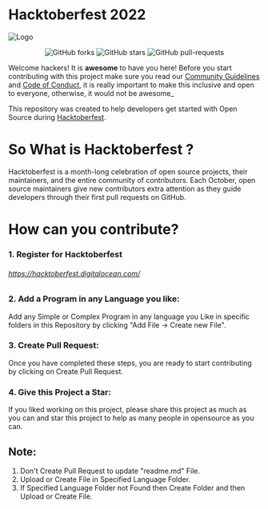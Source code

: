 # Hacktoberfest 2022

![Logo](https://hacktoberfest.com/_next/static/media/opengraph.da6e44c0.png)
<p align="center">
   <img alt="GitHub forks" src="https://img.shields.io/github/forks/iamehran/hacktoberfest2022?style=social"></a>
   <img alt="GitHub stars" src="https://img.shields.io/github/stars/iamehran/hacktoberfest2022?style=social"></a>
   <img alt="GitHub pull-requests" src="https://img.shields.io/github/issues-pr/iamehran/hacktoberfest2022?label=PR%27s&style=social"></a>
</p>

Welcome hackers! It is **awesome** to have you here! Before you start contributing with this project make sure you read our [Community Guidelines](https://github.com/AliDoCode/Hacktoberfest-2022/blob/main/contributing.md) and [Code of Conduct](https://github.com/AliDoCode/Hacktoberfest-2022/blob/main/code%20of%20conduct), it is really important to make this inclusive and open to everyone, otherwise, it would not be awesome_

This repository was created to help developers get started with Open Source during [Hacktoberfest](https://hacktoberfest.digitalocean.com/).
# So What is Hacktoberfest ?
Hacktoberfest is a month-long celebration of open source projects, their maintainers, and the entire community of contributors. Each October, open source maintainers give new contributors extra attention as they guide developers through their first pull requests on GitHub.

# How can you contribute?
### 1. Register for Hacktoberfest
###### https://hacktoberfest.digitalocean.com/

### 2. Add a Program in any Language you like:
Add any Simple or Complex Program in any language you Like in specific folders in this Repository by clicking "Add File -> Create new File".

### 3. Create Pull Request:
Once you have completed these steps, you are ready to start contributing by clicking on Create Pull Request.

### 4. Give this Project a Star:
If you liked working on this project, please share this project as much as you can and star this project to help as many people in opensource as you can.

## Note:
1. Don't Create Pull Request to update "readme.md" File.
2. Upload or Create File in Specified Language Folder.
3. If Specified Language Folder not Found then Create Folder and then Upload or Create File.

